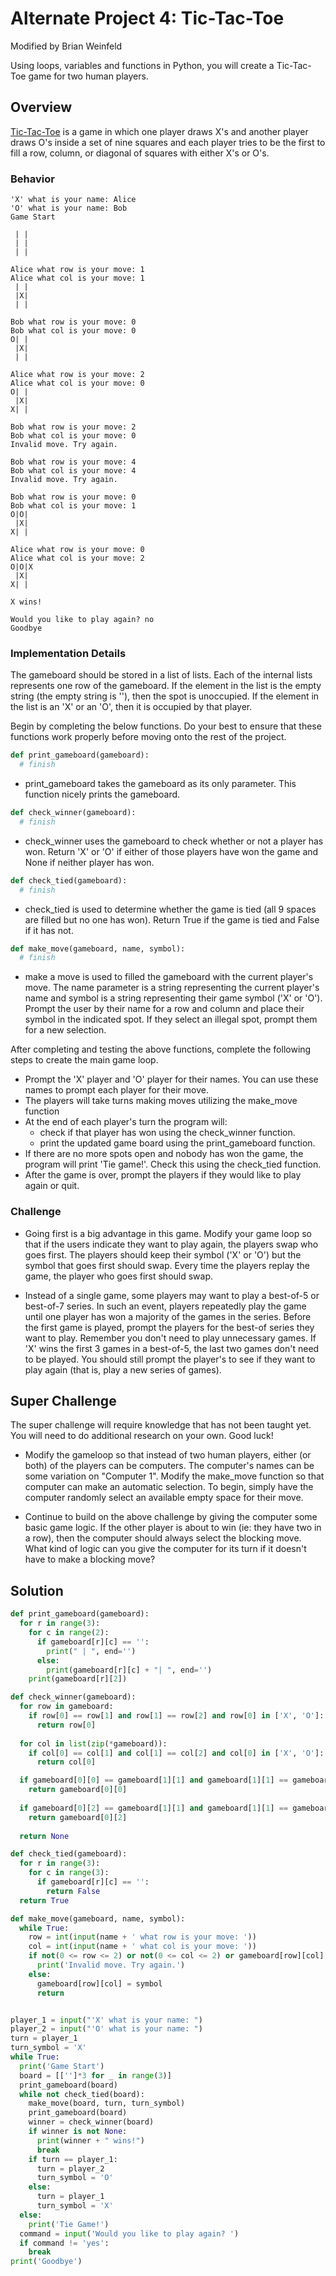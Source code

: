 # Alternate Project 4: Tic-Tac-Toe
Modified by Brian Weinfeld

Using loops, variables and functions in Python, you will create a Tic-Tac-Toe game for two human players. 

## Overview

[Tic-Tac-Toe](http://www.merriam-webster.com/dictionary/tic-tac-toe) is a game in which one player draws X's and another player draws O's inside a set of nine squares and each player tries to be the first to fill a row, column, or diagonal of squares with either X's or O's.

### Behavior

```
'X' what is your name: Alice
'O' what is your name: Bob
Game Start

 | |
 | |
 | |
 
Alice what row is your move: 1
Alice what col is your move: 1
 | |
 |X|
 | |
 
Bob what row is your move: 0
Bob what col is your move: 0
O| |
 |X|
 | |
 
Alice what row is your move: 2
Alice what col is your move: 0
O| |
 |X|
X| |

Bob what row is your move: 2
Bob what col is your move: 0
Invalid move. Try again.

Bob what row is your move: 4
Bob what col is your move: 4
Invalid move. Try again.

Bob what row is your move: 0
Bob what col is your move: 1
O|O|
 |X|
X| |

Alice what row is your move: 0
Alice what col is your move: 2
O|O|X
 |X|
X| |

X wins!

Would you like to play again? no
Goodbye
```

### Implementation Details

The gameboard should be stored in a list of lists. Each of the internal lists represents one row of the gameboard. If the element in the list is the empty string (the empty string is ''), then the spot is unoccupied. If the element in the list is an 'X' or an 'O', then it is occupied by that player.

Begin by completing the below functions. Do your best to ensure that these functions work properly before moving onto the rest of the project.

```python
def print_gameboard(gameboard):
  # finish
```

* print_gameboard takes the gameboard as its only parameter. This function nicely prints the gameboard.

```python
def check_winner(gameboard):
  # finish
```

* check_winner uses the gameboard to check whether or not a player has won. Return 'X' or 'O' if either of those players have won the game and None if neither player has won.

```python
def check_tied(gameboard):
  # finish
```
* check_tied is used to determine whether the game is tied (all 9 spaces are filled but no one has won). Return True if the game is tied and False if it has not.

```python
def make_move(gameboard, name, symbol):
  # finish
```

* make a move is used to filled the gameboard with the current player's move. The name parameter is a string representing the current player's name and symbol is a string representing their game symbol ('X' or 'O'). Prompt the user by their name for a row and column and place their symbol in the indicated spot. If they select an illegal spot, prompt them for a new selection.

After completing and testing the above functions, complete the following steps to create the main game loop.

* Prompt the 'X' player and 'O' player for their names. You can use these names to prompt each player for their move.
* The players will take turns making moves utilizing the make_move function
* At the end of each player's turn the program will:
  * check if that player has won using the check_winner function.
  * print the updated game board using the print_gameboard function.
* If there are no more spots open and nobody has won the game, the program will print 'Tie game!'. Check this using the check_tied function.
* After the game is over, prompt the players if they would like to play again or quit.

### Challenge

* Going first is a big advantage in this game. Modify your game loop so that if the users indicate they want to play again, the players swap who goes first. The players should keep their symbol ('X' or 'O') but the symbol that goes first should swap. Every time the players replay the game, the player who goes first should swap.

* Instead of a single game, some players may want to play a best-of-5 or best-of-7 series. In such an event, players repeatedly play the game until one player has won a majority of the games in the series. Before the first game is played, prompt the players for the best-of series they want to play. Remember you don't need to play unnecessary games. If 'X' wins the first 3 games in a best-of-5, the last two games don't need to be played. You should still prompt the player's to see if they want to play again (that is, play a new series of games).

## Super Challenge

The super challenge will require knowledge that has not been taught yet. You will need to do additional research on your own. Good luck!

* Modify the gameloop so that instead of two human players, either (or both) of the players can be computers. The computer's names can be some variation on "Computer 1". Modify the make_move function so that computer can make an automatic selection. To begin, simply have the computer randomly select an available empty space for their move.

* Continue to build on the above challenge by giving the computer some basic game logic. If the other player is about to win (ie: they have two in a row), then the computer should always select the blocking move. What kind of logic can you give the computer for its turn if it doesn't have to make a blocking move?

## Solution

```python
def print_gameboard(gameboard):
  for r in range(3):
    for c in range(2):
      if gameboard[r][c] == '':
        print(" | ", end='')
      else:
        print(gameboard[r][c] + "| ", end='')
    print(gameboard[r][2])

def check_winner(gameboard):
  for row in gameboard:
    if row[0] == row[1] and row[1] == row[2] and row[0] in ['X', 'O']:
      return row[0]
  
  for col in list(zip(*gameboard)):
    if col[0] == col[1] and col[1] == col[2] and col[0] in ['X', 'O']:
      return col[0]

  if gameboard[0][0] == gameboard[1][1] and gameboard[1][1] == gameboard[2][2] and gameboard[0][0] in ['X', 'O']:
    return gameboard[0][0]
  
  if gameboard[0][2] == gameboard[1][1] and gameboard[1][1] == gameboard[2][0] and gameboard[0][2] in ['X', 'O']:
    return gameboard[0][2]
  
  return None

def check_tied(gameboard):
  for r in range(3):
    for c in range(3):
      if gameboard[r][c] == '':
        return False
  return True

def make_move(gameboard, name, symbol):
  while True:
    row = int(input(name + ' what row is your move: '))
    col = int(input(name + ' what col is your move: '))
    if not(0 <= row <= 2) or not(0 <= col <= 2) or gameboard[row][col] != '':
      print('Invalid move. Try again.')
    else:
      gameboard[row][col] = symbol
      return


player_1 = input("'X' what is your name: ")
player_2 = input("'O' what is your name: ")
turn = player_1
turn_symbol = 'X'
while True:
  print('Game Start')
  board = [['']*3 for _ in range(3)]
  print_gameboard(board)
  while not check_tied(board):
    make_move(board, turn, turn_symbol)
    print_gameboard(board)
    winner = check_winner(board)
    if winner is not None:
      print(winner + " wins!")
      break
    if turn == player_1:
      turn = player_2
      turn_symbol = 'O'
    else:
      turn = player_1
      turn_symbol = 'X'
  else:
    print('Tie Game!')
  command = input('Would you like to play again? ')
  if command != 'yes':
    break
print('Goodbye')
```
